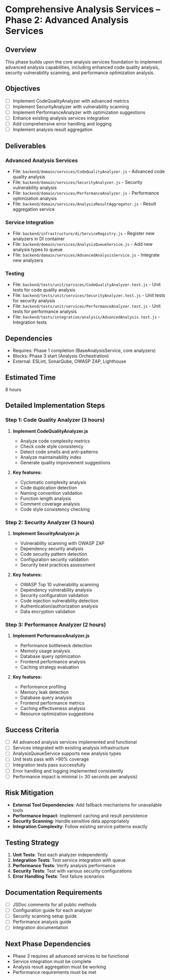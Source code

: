 # Comprehensive Analysis Services – Phase 2: Advanced Analysis Services

## Overview
This phase builds upon the core analysis services foundation to implement advanced analysis capabilities, including enhanced code quality analysis, security vulnerability scanning, and performance optimization analysis.

## Objectives
- [ ] Implement CodeQualityAnalyzer with advanced metrics
- [ ] Implement SecurityAnalyzer with vulnerability scanning
- [ ] Implement PerformanceAnalyzer with optimization suggestions
- [ ] Enhance existing analysis services integration
- [ ] Add comprehensive error handling and logging
- [ ] Implement analysis result aggregation

## Deliverables

### Advanced Analysis Services
- File: `backend/domain/services/CodeQualityAnalyzer.js` - Advanced code quality analysis
- File: `backend/domain/services/SecurityAnalyzer.js` - Security vulnerability analysis
- File: `backend/domain/services/PerformanceAnalyzer.js` - Performance optimization analysis
- File: `backend/domain/services/AnalysisResultAggregator.js` - Result aggregation service

### Service Integration
- File: `backend/infrastructure/di/ServiceRegistry.js` - Register new analyzers in DI container
- File: `backend/domain/services/AnalysisQueueService.js` - Add new analysis types to queue
- File: `backend/domain/services/AdvancedAnalysisService.js` - Integrate new analyzers

### Testing
- File: `backend/tests/unit/services/CodeQualityAnalyzer.test.js` - Unit tests for code quality analysis
- File: `backend/tests/unit/services/SecurityAnalyzer.test.js` - Unit tests for security analysis
- File: `backend/tests/unit/services/PerformanceAnalyzer.test.js` - Unit tests for performance analysis
- File: `backend/tests/integration/analysis/AdvancedAnalysis.test.js` - Integration tests

## Dependencies
- Requires: Phase 1 completion (BaseAnalysisService, core analyzers)
- Blocks: Phase 3 start (Analysis Orchestration)
- External: ESLint, SonarQube, OWASP ZAP, Lighthouse

## Estimated Time
8 hours

## Detailed Implementation Steps

### Step 1: Code Quality Analyzer (3 hours)
1. **Implement CodeQualityAnalyzer.js**
   - Analyze code complexity metrics
   - Check code style consistency
   - Detect code smells and anti-patterns
   - Analyze maintainability index
   - Generate quality improvement suggestions

2. **Key features:**
   - Cyclomatic complexity analysis
   - Code duplication detection
   - Naming convention validation
   - Function length analysis
   - Comment coverage analysis
   - Code style consistency checking

### Step 2: Security Analyzer (3 hours)
1. **Implement SecurityAnalyzer.js**
   - Vulnerability scanning with OWASP ZAP
   - Dependency security analysis
   - Code security pattern detection
   - Configuration security validation
   - Security best practices assessment

2. **Key features:**
   - OWASP Top 10 vulnerability scanning
   - Dependency vulnerability analysis
   - Security configuration validation
   - Code injection vulnerability detection
   - Authentication/authorization analysis
   - Data encryption validation

### Step 3: Performance Analyzer (2 hours)
1. **Implement PerformanceAnalyzer.js**
   - Performance bottleneck detection
   - Memory usage analysis
   - Database query optimization
   - Frontend performance analysis
   - Caching strategy evaluation

2. **Key features:**
   - Performance profiling
   - Memory leak detection
   - Database query analysis
   - Frontend performance metrics
   - Caching effectiveness analysis
   - Resource optimization suggestions

## Success Criteria
- [ ] All advanced analysis services implemented and functional
- [ ] Services integrated with existing analysis infrastructure
- [ ] AnalysisQueueService supports new analysis types
- [ ] Unit tests pass with >90% coverage
- [ ] Integration tests pass successfully
- [ ] Error handling and logging implemented consistently
- [ ] Performance impact is minimal (< 30 seconds per analysis)

## Risk Mitigation
- **External Tool Dependencies**: Add fallback mechanisms for unavailable tools
- **Performance Impact**: Implement caching and result persistence
- **Security Scanning**: Handle sensitive data appropriately
- **Integration Complexity**: Follow existing service patterns exactly

## Testing Strategy
1. **Unit Tests**: Test each analyzer independently
2. **Integration Tests**: Test service integration with queue
3. **Performance Tests**: Verify analysis performance
4. **Security Tests**: Test with various security configurations
5. **Error Handling Tests**: Test failure scenarios

## Documentation Requirements
- [ ] JSDoc comments for all public methods
- [ ] Configuration guide for each analyzer
- [ ] Security scanning setup guide
- [ ] Performance analysis guide
- [ ] Integration documentation

## Next Phase Dependencies
- Phase 3 requires all advanced services to be functional
- Service integration must be complete
- Analysis result aggregation must be working
- Performance requirements must be met 